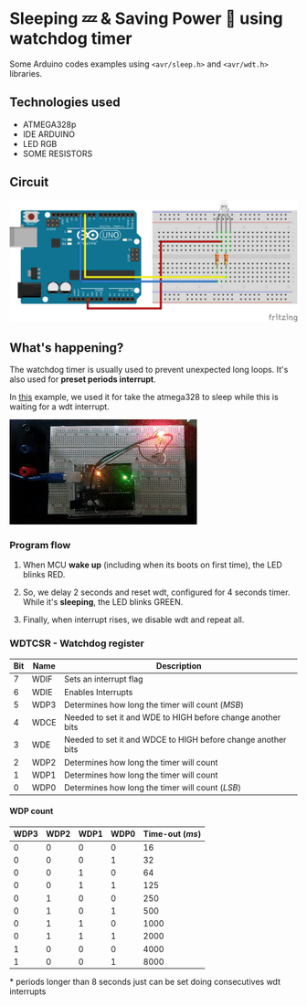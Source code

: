 # Sleeping :zzz: & Saving Power :battery: using watchdog timer

Some Arduino codes examples using `<avr/sleep.h>` and `<avr/wdt.h>` libraries.

## Technologies used

- ATMEGA328p
- IDE ARDUINO
- LED RGB
- SOME RESISTORS

## Circuit

![alt text](https://github.com/GabrielMMelo/duino/blob/master/Sleep/wdt_sleep/doc/img/circuit.png "Circuit!")

## What's happening?

The watchdog timer is usually used to prevent unexpected long loops. It's also used for <strong> preset periods interrupt</strong>.

In [this](https://github.com/GabrielMMelo/duino/blob/master/Sleep/wdt_sleep/examples/wdt_sleep_blink.ino) example, we used it for take the atmega328 to sleep while this is waiting for a wdt interrupt.

![alt text](https://github.com/GabrielMMelo/duino/blob/master/Sleep/wdt_sleep/doc/img/blink.gif "Blinking green while it's sleeping")

### Program flow

1. When MCU <strong>wake up</strong> (including when its boots on first time), the LED blinks RED.

2. So, we delay 2 seconds and reset wdt, configured for 4 seconds timer. While it's <strong>sleeping</strong>, the LED blinks GREEN.

3. Finally, when interrupt rises, we disable wdt and repeat all.

### WDTCSR - Watchdog register


| Bit | Name | Description |
| --- | --- |--- |
| 7 | WDIF  | Sets an interrupt flag |
| 6 | WDIE | Enables Interrupts |
| 5 | WDP3 | Determines how long the timer will count (*MSB*) |
| 4 | WDCE | Needed to set it and WDE to HIGH before change another bits |
| 3 | WDE | Needed to set it and WDCE to HIGH before change another bits |
| 2 | WDP2 | Determines how long the timer will count |
| 1 | WDP1 | Determines how long the timer will count |
| 0 | WDP0 | Determines how long the timer will count (*LSB*) |


#### WDP count
| WDP3 | WDP2 | WDP1 | WDP0 | Time-out (_ms_) |
| --- | --- | --- | --- | --- |
| 0 | 0 | 0 | 0 | 16 |
| 0 | 0 | 0 | 1 | 32 |
| 0 | 0 | 1 | 0 | 64 |
| 0 | 0 | 1 | 1 | 125 |
| 0 | 1 | 0 | 0 | 250 |
| 0 | 1 | 0 | 1 | 500 |
| 0 | 1 | 1 | 0 | 1000 |
| 0 | 1 | 1 | 1 | 2000 |
| 1 | 0 | 0 | 0 | 4000 |
| 1 | 0 | 0 | 1 | 8000 |

\* periods longer than 8 seconds just can be set doing consecutives wdt interrupts 
